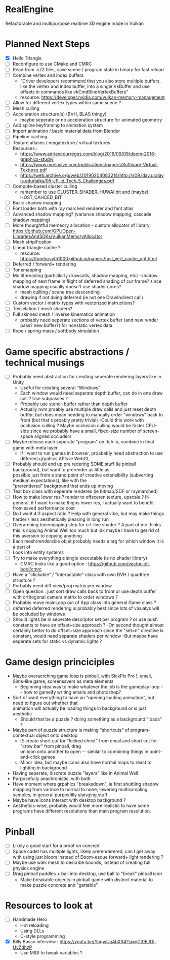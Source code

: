# RealEngine
Refactorable and multipurpose realtime 3D engine made in Vulkan

# Planned Next Steps

- [x] Hello Triangle
- [ ] Reconfigure to use CMake and CMRC
- [ ] Read from .s72 files, save scene / program state in binary for fast reload
- [ ] Combine vertex and index buffers
    - "Driver developers recommend that you also store multiple buffers, like the vertex and index buffer, into a single VkBuffer and use offsets in commands like vkCmdBindVertexBuffers"
    - resource: https://developer.nvidia.com/vulkan-memory-management
- [ ] Allow for different vertex types within same scene ?
- [ ] Mesh culling
- [ ] Acceleration structure(s) (BVH, BLAS thingy)
   - maybe seperate or no acceleration structure for animated geometry
- [ ] Add spline keyframing to animation system
- [ ] Import animation / basic material data from Blender
- [ ] Pipeline caching
- [ ] Texture atlases / megatexture / virtual textures \
 Resources : 
    -  https://www.adriancourreges.com/blog/2016/09/09/doom-2016-graphics-study/
    -  https://www.mrelusive.com/publications/papers/Software-Virtual-Textures.pdf
    -  https://web.archive.org/web/20190204083214/http://s09.idav.ucdavis.edu/talks/05-JP_id_Tech_5_Challenges.pdf
- [ ] Compute-based cluster culling 
    - remember to use CLUSTER_SHADER_HUWAI bit and (maybe) HOST_CAHCED_BIT 
- [ ] Basic shadow mapping 
- [ ] Font loader both with ray marched renderer and font atlas 
- [ ] Advanced shadow mapping? (variance shadow mapping, cascade shadow mapping)
- [ ] More thourghtful memeory allocation - custom allocator of library: https://github.com/GPUOpen-LibrariesAndSDKs/VulkanMemoryAllocator
- [ ] Mesh stripification
- [ ] Linear triangle cache ?
    - resource: https://tomforsyth1000.github.io/papers/fast_vert_cache_opt.html
- [ ] Deferred / forward+ rendering
- [ ] Tonemapping
- [ ] Multithreading (particilarly drawcalls, shadow mapping, etc)
-shadow mapping of next frame in flight of deferred shading of cur frame?
       	since shadow mapping usually doesn't use shader cores?
    - mesh cullling / scene tree descending
    - drawing if not doing deferred (ie not one DrawIndirect call)
- [ ] Custom vector / matrix types with vectorized instructions?
- [ ] Tesselation / mesh shaders?
- [ ] Full skinned mesh / inverse kinematics animation
    - probably need seperate sections of vertex buffer (and new render pass? new buffer?) for nonstatic vertex data
- [ ] Rope / spring-mass / softbody simulation

# Game specific abstractions / technical musings
- [ ] Probably need abstraction for creating seperate rendering layers like in Unity
    - Useful for creating several "Windows" 
    - Each window would need seperate depth buffer, can do in one draw call ? Use subpasses ?
    - Probably use stencil buffer rather than depth buffer
    - Actually nvm proably use multiple draw calls and just reset depth buffer, but does mean needing
    to manually order "windows" back to front (but that's prbably pretty trivial)
        -Could this work with occlusion culling ? Maybe occlusion culling would be faster 
         CPU-side since we probably have a small, fixed-size number of screen-space aligned occluders
- [ ] Maybe release each seperate "program" on Itch.io, combine in final game with meta layer
    - If I want to run games in browser, proabably need abstraction to use different grpahics APIs ie WebGL
- [ ] Probably should end up pre redering SOME stuff (ie pinball background), but want to prerender as little as \
 possible just from a stand point of creative extensibility (subverting medium expectations), like with the \
"prerendered" background that ends up moving
- [ ] Text box class with seperate renderes (ie bitmap/SDF or raymarched)
- [ ] How to make lower res ? render to offsceren texture, upscale ? IN general, if I want to make thigns lower
res, I actually want to benefit from saved performance cost
- [ ] Do I want 4:3 aspect ratio ? Help with general vibe, but may make things harder / less
aesthetically pleasing in long run
- [ ] Overarching tonemapping step for crt-line shader ? A part of me thinks this is copying 
Animal Well too much but idk maybe I have to get rid of this aversion to copying anything
- [ ] Each mesh/renderable objet probably needs a tag for which window it is a part of
- [ ] Look into entity systems
- [ ] Try to make  everything a single executable (ie no shader library)
    - CMRC looks like a good option : https://github.com/vector-of-bool/cmrc  
- [ ] Have a "clickable" / "interactable" class with own BVH / quadtree structure ? 
- [ ] Porbably need diff view/proj matrix per window
- [ ] Open question : just sort draw calls back to front or use depth buffer with orthogonal camera matrix 
 to order windows ? 
- [ ] Probably move mainLoop out of App class into general Game class ?
- [ ] deferred deferred rendering is probably best since lots of visualys will be occluded by windows
- [ ] Should lights be in seperate descriptor set per program ? or use push constants to have an offset+size approach ?
    -On second thought almost certainly better to do offset+size approach since the "set=n" directive is constant, would need
     separate shaders per window
    -But maybe have seperate sets for static vs dynamic lights ?

# Game design princiciples
- Maybe overacrching game loop is pinball, with SickPix Pro !, email, Sims-like game, screensavers as meta elements
    - Beginning idea was to make whatever the job is the gameplay loop -- how to gameify writing emails and photoshop? 
- Sort of want everything to have an "opening loading animation", but need to figure out whether that \
animation will actually be loading things in background or is just aesthetic 
    -  Should that be a puzzle ? doing something as a background "loads" ? 
- Maybe part of puzzle structure is making "shortcuts" of program-contextual object onto desktop
     - IE create short cut for "locked chest" from email and short cut for "crow bar" from pinball, drag \
      on icon onto another to open -- similar to combining things in point-and-click games
     - Minor idea, but maybe icons also have normal maps to react to lighting in background
- Having seperate, discrete puzzle "layers" like in Animal Well
- Purposefully anachronistic, with both 
- Have moment where grpahics "breaksdown", ie first shuttling shadow mapping from varince to normal to none,
lowering multisampling samples, in general purposfilly alaisging stuff
- Maybe have icons interact with desktop background ?
- Aesthetics-wise, probably would feel more realistic to have some programs have different resolutions than main
program resolution. 

# Pinball
- [ ] Likely a good start for a proof on concept
- [ ] Space cadet has multiple lights, likely prerenderered, can I get away with using just bloom instead of
Doom-esque forward+ light rendering ?
- [ ] Maybe use walk mesh to describe bounds, instead of creating full physics engine
- [ ] Drag pinball paddles + ball into desktop, use ball to "break" pinball icon
    - Make breakable objects in pinball game with distinct material to make puzzle concrete and "gettable"


# Resources to look at
- [ ] Handmade Hero
    - Hot reloading
    - Using DLLs
    - C-style programming
- [x] Billy Basso interview  : https://youtu.be/YngwUu4bXR4?si=yCt0EJOj-UvZdhzP
    - Use MIDI to tweak variables ?

